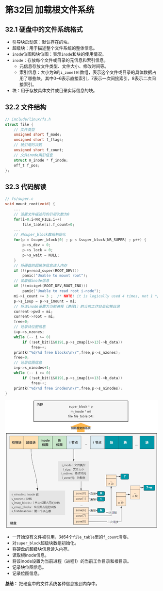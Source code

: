 # 第32回 加载根文件系统

## 32.1 硬盘中的文件系统格式

- 引导块启动区：默认存在的块。
- 超级块：用于描述整个文件系统的整体信息。
- `inode`位图和块位图：表示`inode`和块的使用情况。
- `inode`：存放每个文件或目录的元信息和索引信息。
  - 元信息存放文件类型、文件大小、修改时间等。
  - 索引信息：大小为9的`i_zone[9]`数组，表示这个文件或目录的具体数据占用了哪些块。其中0\~6表示直接索引，7表示一次间接索引，8表示二次间接索引。
- 块：用于存放具体文件或目录实际信息的块。

## 32.2 文件结构

```c
// include/linux/fs.h
struct file {
    // 文件类型
    unsigned short f_mode;
    unsigned short f_flags;
    // 被引用的次数
    unsigned short f_count;
    // 文件inode索引信息
    struct m_inode * f_inode;
    off_t f_pos;
};
```

## 32.3 代码解读

```c
// fs/super.c
void mount_root(void) {
    ...
    // 设置文件描述符的引用次数为0
    for(i=0;i<NR_FILE;i++)
        file_table[i].f_count=0;
    ...
    // 对super_block数组初始化
    for(p = &super_block[0] ; p < &super_block[NR_SUPER] ; p++) {
        p->s_dev = 0;
        p->s_lock = 0;
        p->s_wait = NULL;
    }
    // 将硬盘的超级块信息读入内存
    if (!(p=read_super(ROOT_DEV)))
        panic("Unable to mount root");
    // 读取根inode信息
    if (!(mi=iget(ROOT_DEV,ROOT_INO)))
        panic("Unable to read root i-node");
    mi->i_count += 3 ;	/* NOTE! it is logically used 4 times, not 1 */
    p->s_isup = p->s_imount = mi;
    // 将该inode设置为当前进程（进程1）的当前工作目录和根目录
    current->pwd = mi;
    current->root = mi;
    free=0;
    // 记录块位图信息
    i=p->s_nzones;
    while (-- i >= 0)
        if (!set_bit(i&8191,p->s_zmap[i>>13]->b_data))
            free++;
    printk("%d/%d free blocks\n\r",free,p->s_nzones);
    free=0;
    // 记录位图信息
    i=p->s_ninodes+1;
    while (-- i >= 0)
        if (!set_bit(i&8191,p->s_imap[i>>13]->b_data))
            free++;
    printk("%d/%d free inodes\n\r",free,p->s_ninodes);
}
```

![加载根文件系统](images/ch32-loading-root-system.png)

- 一开始没有文件被引用，对64个`file_table`里的`f_count`清零。
- 对`super_block`超级块数组初始化。
- 将硬盘的超级块信息读入内存。
- 读取根inode信息。
- 将该inode设置为当前进程（进程1）的当前工作目录和根目录。
- 记录块位图信息。
- 记录位图信息。

**总结：** 把硬盘中的文件系统各种信息搬到内存中。
